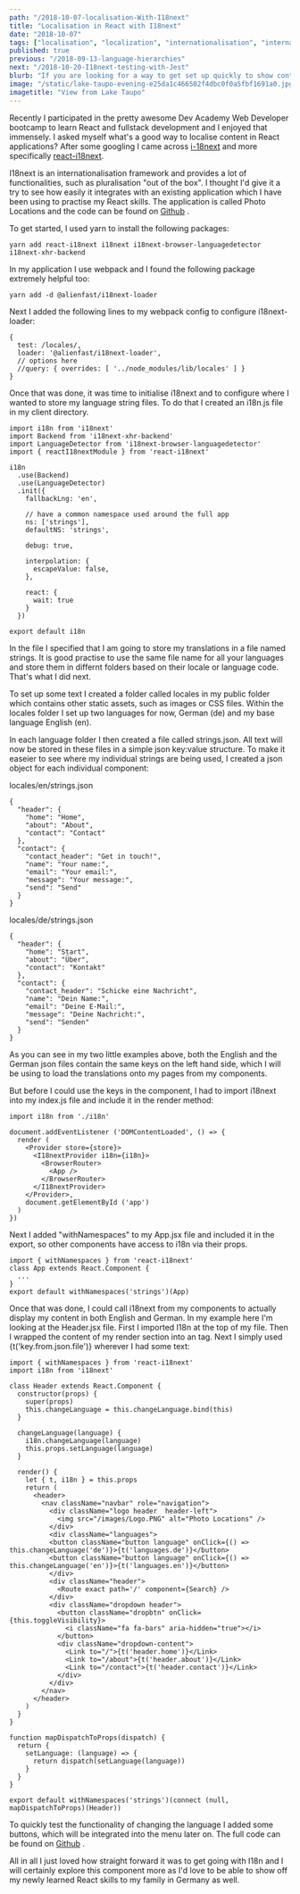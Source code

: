 ```yaml
---
path: "/2018-10-07-localisation-With-I18next"
title: "Localisation in React with I18next"
date: "2018-10-07"
tags: ["localisation", "localization", "internationalisation", "internationalization", "translation", "i18next", "react-i18next", "strings"]
published: true
previous: "/2018-09-13-language-hierarchies"
next: "/2018-10-20-I18next-testing-with-Jest"
blurb: "If you are looking for a way to get set up quickly to show content in more than one language in React, you might like i18next, a great internationalisation framework for JavaScript."
image: "/static/lake-taupo-evening-e25da1c466502f4dbc0f0a5fbf1691a0.jpg"
imagetitle: "View from Lake Taupo"
---
```


Recently I participated in the pretty awesome Dev Academy Web Developer bootcamp to learn React and fullstack development and I enjoyed that immensely. I asked myself what's a good way to localise content in React applications? After some googling I came across [i-18next](https://www.i18next.com/ "i18next documentation") and more specifically [react-i18next](https://github.com/i18next/react-i18next "react-i18next documentation").

I18next is an internationalisation framework and provides a lot of functionalities, such as pluralisation "out of the box". I thought I'd give it a try to see how easily it integrates with an existing application which I have been using to practise my React skills. The application is called Photo Locations and the code can be found on [Github](https://github.com/cornelia-schulz/photolocations "Photo Locations on Github") .

To get started, I used yarn to install the following packages:
```
yarn add react-i18next i18next i18next-browser-languagedetector i18next-xhr-backend
```
In my application I use webpack and I found the following package extremely helpful too:
```
yarn add -d @alienfast/i18next-loader
```
Next I added the following lines to my webpack config to configure i18next-loader:

```
{
  test: /locales/,
  loader: '@alienfast/i18next-loader',
  // options here
  //query: { overrides: [ '../node_modules/lib/locales' ] }
}
```

Once that was done, it was time to initialise i18next and to configure where I wanted to store my language string files. To do that I created an i18n.js file in my client directory.

```
import i18n from 'i18next'
import Backend from 'i18next-xhr-backend'
import LanguageDetector from 'i18next-browser-languagedetector'
import { reactI18nextModule } from 'react-i18next'

i18n
  .use(Backend)
  .use(LanguageDetector)
  .init({
    fallbackLng: 'en',

    // have a common namespace used around the full app
    ns: ['strings'],
    defaultNS: 'strings',

    debug: true,

    interpolation: {
      escapeValue: false,
    },

    react: {
      wait: true
    }
  })

export default i18n 
```

In the file I specified that I am going to store my translations in a file named strings. It is good practise to use the same file name for all your languages and store them in differnt folders based on their locale or language code. That's what I did next.

To set up some text I created a folder called locales in my public folder which contains other static assets, such as images or CSS files. Within the locales folder I set up two languages for now, German (de) and my base language English (en).

In each language folder I then created a file called strings.json. All text will now be stored in these files in a simple json key:value structure. To make it easeier to see where my individual strings are being used, I created a json object for each individual component:

locales/en/strings.json
```
{
  "header": {
    "home": "Home",
    "about": "About",
    "contact": "Contact"
  },
  "contact": {
    "contact_header": "Get in touch!",
    "name": "Your name:",
    "email": "Your email:",
    "message": "Your message:",
    "send": "Send"
  }
}
```
locales/de/strings.json
```
{
  "header": {
    "home": "Start",
    "about": "Über",
    "contact": "Kontakt"
  },
  "contact": {
    "contact_header": "Schicke eine Nachricht",
    "name": "Dein Name:",
    "email": "Deine E-Mail:",
    "message": "Deine Nachricht:",
    "send": "Senden"
  }
}
```
As you can see in my two little examples above, both the English and the German json files contain the same keys on the left hand side, which I will be using to load the translations onto my pages from my components.

But before I could use the keys in the component, I had to import i18next into my index.js file and include it in the render method:
```
import i18n from './i18n'

document.addEventListener ('DOMContentLoaded', () => {
  render (
    <Provider store={store}>
      <I18nextProvider i18n={i18n}>
        <BrowserRouter>
          <App />
        </BrowserRouter>
      </I18nextProvider>
    </Provider>,
    document.getElementById ('app')
  )
})
```
Next I added "withNamespaces" to my App.jsx file and included it in the export, so other components have access to i18n via their props.
```
import { withNamespaces } from 'react-i18next'
class App extends React.Component {
  ...
}
export default withNamespaces('strings')(App)
```
Once that was done, I could call i18next from my components to actually display my content in both English and German. In my example here I'm looking at the Header.jsx file. First I imported I18n at the top of my file. Then I wrapped the content of my render section into an <I18> tag. Next I simply used {t('key.from.json.file')} wherever I had some text: 
```
import { withNamespaces } from 'react-i18next'
import i18n from 'i18next'

class Header extends React.Component {
  constructor(props) {
    super(props)
    this.changeLanguage = this.changeLanguage.bind(this)
  }

  changeLanguage(language) {
    i18n.changeLanguage(language)
    this.props.setLanguage(language)
  }

  render() {
    let { t, i18n } = this.props
    return (
      <header>
        <nav className="navbar" role="navigation">
          <div className="logo header  header-left">
            <img src="/images/Logo.PNG" alt="Photo Locations" />
          </div>
          <div className="languages">
          <button className="button language" onClick={() => this.changeLanguage('de')}>{t('languages.de')}</button>
          <button className="button language" onClick={() => this.changeLanguage('en')}>{t('languages.en')}</button>
          </div>
          <div className="header">
            <Route exact path='/' component={Search} />
          </div>
          <div className="dropdown header">
            <button className="dropbtn" onClick={this.toggleVisibility}>
              <i className="fa fa-bars" aria-hidden="true"></i>
            </button>
            <div className="dropdown-content">
              <Link to="/">{t('header.home')}</Link>
              <Link to="/about">{t('header.about')}</Link>
              <Link to="/contact">{t('header.contact')}</Link>
            </div>
          </div>
        </nav>
      </header>
    )
  }
}

function mapDispatchToProps(dispatch) {
  return {
    setLanguage: (language) => {
      return dispatch(setLanguage(language))
    }
  }
}

export default withNamespaces('strings')(connect (null, mapDispatchToProps)(Header))
```

To quickly test the functionality of changing the language I added some buttons, which will be integrated into the menu later on. The full code can be found on [Github](https://github.com/cornelia-schulz/photolocations "Photo Locations on Github") .

All in all I just loved how straight forward it was to get going with I18n and I will certainly explore this component more as I'd love to be able to show off my newly learned React skills to my family in Germany as well.